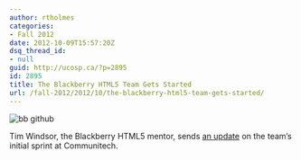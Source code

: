 ```yaml
---
author: rtholmes
categories:
- Fall 2012
date: 2012-10-09T15:57:20Z
dsq_thread_id:
- null
guid: http://ucosp.ca/?p=2895
id: 2895
title: The Blackberry HTML5 Team Gets Started
url: /fall-2012/2012/10/the-blackberry-html5-team-gets-started/
---
```


![bb github](http://rimdevblog.files.wordpress.com/2012/10/ucosp-2.jpg)

Tim Windsor, the Blackberry HTML5 mentor, sends [an update](http://devblog.blackberry.com/2012/10/ucosp-program/) on the team&#8217;s initial sprint at Communitech.